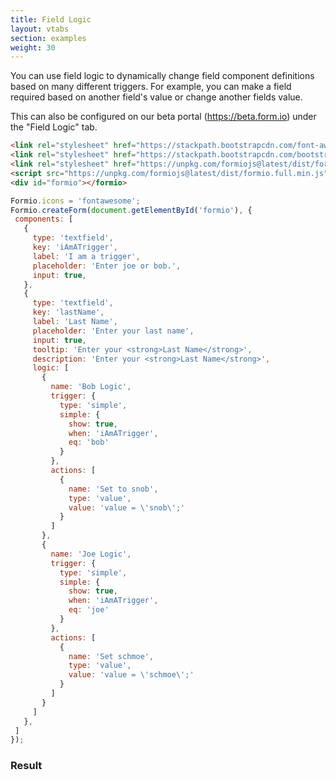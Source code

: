 ```yaml
---
title: Field Logic
layout: vtabs
section: examples
weight: 30
---
```

You can use field logic to dynamically change field component definitions based on many different triggers. For example, you can make a field required based on another field's value or change another fields value.

This can also be configured on our beta portal (https://beta.form.io) under the "Field Logic" tab.

```html
<link rel="stylesheet" href="https://stackpath.bootstrapcdn.com/font-awesome/4.7.0/css/font-awesome.min.css">
<link rel="stylesheet" href="https://stackpath.bootstrapcdn.com/bootstrap/4.1.3/css/bootstrap.min.css">
<link rel="stylesheet" href="https://unpkg.com/formiojs@latest/dist/formio.full.min.css">
<script src="https://unpkg.com/formiojs@latest/dist/formio.full.min.js"></script>
<div id="formio"></formio>
```

```js
Formio.icons = 'fontawesome';
Formio.createForm(document.getElementById('formio'), {
 components: [
   {
     type: 'textfield',
     key: 'iAmATrigger',
     label: 'I am a trigger',
     placeholder: 'Enter joe or bob.',
     input: true,
   },
   {
     type: 'textfield',
     key: 'lastName',
     label: 'Last Name',
     placeholder: 'Enter your last name',
     input: true,
     tooltip: 'Enter your <strong>Last Name</strong>',
     description: 'Enter your <strong>Last Name</strong>',
     logic: [
       {
         name: 'Bob Logic',
         trigger: {
           type: 'simple',
           simple: {
             show: true,
             when: 'iAmATrigger',
             eq: 'bob'
           }
         },
         actions: [
           {
             name: 'Set to snob',
             type: 'value',
             value: 'value = \'snob\';'
           }
         ]
       },
       {
         name: 'Joe Logic',
         trigger: {
           type: 'simple',
           simple: {
             show: true,
             when: 'iAmATrigger',
             eq: 'joe'
           }
         },
         actions: [
           {
             name: 'Set schmoe',
             type: 'value',
             value: 'value = \'schmoe\';'
           }
         ]
       }
     ]
   },
 ]
});
```

<h3>Result</h3>
<div class="card card-body bg-light">
<div id="formio"></div>
<script type="text/javascript">
Formio.createForm(document.getElementById('formio'), {
 components: [
   {
     type: 'textfield',
     key: 'iAmATrigger',
     label: 'I am a trigger',
     placeholder: 'Enter joe or bob.',
     input: true,
   },
   {
     type: 'textfield',
     key: 'lastName',
     label: 'Last Name',
     placeholder: 'Enter your last name',
     input: true,
     tooltip: 'Enter your <strong>Last Name</strong>',
     description: 'Enter your <strong>Last Name</strong>',
     logic: [
       {
         name: 'Bob Logic',
         trigger: {
           type: 'simple',
           simple: {
             show: true,
             when: 'iAmATrigger',
             eq: 'bob'
           }
         },
         actions: [
           {
             name: 'Set to snob',
             type: 'value',
             value: 'value = \'snob\';'
           }
         ]
       },
       {
         name: 'Joe Logic',
         trigger: {
           type: 'simple',
           simple: {
             show: true,
             when: 'iAmATrigger',
             eq: 'joe'
           }
         },
         actions: [
           {
             name: 'Set schmoe',
             type: 'value',
             value: 'value = \'schmoe\';'
           }
         ]
       }
     ]
   },
 ]
}
);
</script>
</div>
